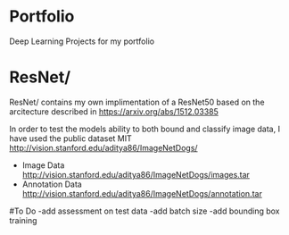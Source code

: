 # Portfolio
Deep Learning Projects for my portfolio


# ResNet/
ResNet/ contains my own implimentation of a ResNet50 based on the arcitecture described in https://arxiv.org/abs/1512.03385

In order to test the models ability to both bound and classify image data, I have used the public dataset MIT http://vision.stanford.edu/aditya86/ImageNetDogs/
- Image Data http://vision.stanford.edu/aditya86/ImageNetDogs/images.tar
- Annotation Data http://vision.stanford.edu/aditya86/ImageNetDogs/annotation.tar


#To Do
-add assessment on test data
-add batch size
-add bounding box training
